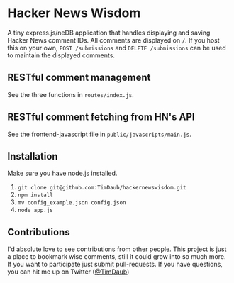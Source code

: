# Hacker News Wisdom

A tiny express.js/neDB application that handles displaying and saving Hacker News comment IDs. 
All comments are displayed on `/`. 
If you host this on your own, `POST /submissions` and `DELETE /submissions` can be used to maintain the displayed comments.

## RESTful comment management
See the three functions in `routes/index.js`.

## RESTful comment fetching from HN's API
See the frontend-javascript file in `public/javascripts/main.js`.

## Installation
Make sure you have node.js installed.
1. `git clone git@github.com:TimDaub/hackernewswisdom.git`
2. `npm install`
3. `mv config_example.json config.json`
4. `node app.js`

## Contributions
I'd absolute love to see contributions from other people. This project is just a place to bookmark wise comments, still it could grow into so much more.
If you want to participate just submit pull-requests.
If you have questions, you can hit me up on Twitter ([@TimDaub](https://twitter.com/TimDaub))
